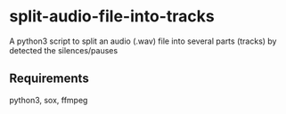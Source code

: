 # split-audio-file-into-tracks
A python3 script to split an audio (.wav) file into several parts (tracks) by detected the silences/pauses

## Requirements
python3, sox, ffmpeg
